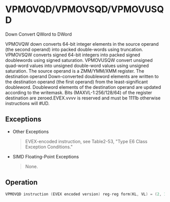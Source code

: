 # VPMOVQD/VPMOVSQD/VPMOVUSQD

Down Convert QWord to DWord

VPMOVQW down converts 64-bit integer elements in the source operand (the second operand) into packed double-words using truncation.
VPMOVSQW converts signed 64-bit integers into packed signed doublewords using signed saturation.
VPMOVUSQW convert unsigned quad-word values into unsigned double-word values using unsigned saturation.
The source operand is a ZMM/YMM/XMM register.
The destination operand Down-converted doubleword elements are written to the destination operand (the first operand) from the least-significant doubleword.
Doubleword elements of the destination operand are updated according to the writemask.
Bits (MAXVL-1:256/128/64) of the register destination are zeroed.EVEX.vvvv is reserved and must be 1111b otherwise instructions will #UD.

## Exceptions

- Other Exceptions
  > EVEX-encoded instruction, see Table2-53, "Type E6 Class Exception Conditions."
- SIMD Floating-Point Exceptions
  > None.

## Operation

```C
VPMOVQD instruction (EVEX encoded version) reg-reg form(KL, VL) = (2, 128), (4, 256), (8, 512)FOR j := 0 TO KL-1i := j * 32m := j * 64IF k1[j] OR *no writemask*THEN DEST[i+31:i] := TruncateQuadWordToDWord (SRC[m+63:m])ELSE *zeroing-masking*; zeroing-maskingDEST[i+31:i] := 0FIFI;ENDFORDEST[MAXVL-1:VL/2] := 0;VPMOVQD instruction (EVEX encoded version) memory form(KL, VL) = (2, 128), (4, 256), (8, 512)FOR j := 0 TO KL-1i := j * 32m := j * 64IF k1[j] OR *no writemask*THEN DEST[i+31:i] := TruncateQuadWordToDWord (SRC[m+63:m])ELSE *DEST[i+31:i] remains unchanged*; merging-maskingFI;ENDFORVPMOVSQD instruction (EVEX encoded version) reg-reg form(KL, VL) = (2, 128), (4, 256), (8, 512)FOR j := 0 TO KL-1i := j * 32m := j * 64IF k1[j] OR *no writemask*THEN DEST[i+31:i] := SaturateSignedQuadWordToDWord (SRC[m+63:m])ELSE IF *merging-masking*; merging-maskingTHEN *DEST[i+31:i] remains unchanged*ELSE *zeroing-masking*; zeroing-maskingDEST[i+31:i] := 0FIFI;VPMOVSQD instruction (EVEX encoded version) memory form(KL, VL) = (2, 128), (4, 256), (8, 512)FOR j := 0 TO KL-1i := j * 32m := j * 64IF k1[j] OR *no writemask*THEN DEST[i+31:i] := SaturateSignedQuadWordToDWord (SRC[m+63:m])ELSE *DEST[i+31:i] remains unchanged*; merging-maskingFI;ENDFORVPMOVUSQD instruction (EVEX encoded version) reg-reg form(KL, VL) = (2, 128), (4, 256), (8, 512)FOR j := 0 TO KL-1i := j * 32m := j * 64IF k1[j] OR *no writemask*THEN DEST[i+31:i] := SaturateUnsignedQuadWordToDWord (SRC[m+63:m])ELSE IF *merging-masking*; merging-maskingTHEN *DEST[i+31:i] remains unchanged*ELSE *zeroing-masking*; zeroing-maskingDEST[i+31:i] := 0FIFI;ENDFORDEST[MAXVL-1:VL/2] := 0;VPMOVUSQD instruction (EVEX encoded version) memory form(KL, VL) = (2, 128), (4, 256), (8, 512)FOR j := 0 TO KL-1i := j * 32m := j * 64IF k1[j] OR *no writemask*THEN DEST[i+31:i] := SaturateUnsignedQuadWordToDWord (SRC[m+63:m])ELSE *DEST[i+31:i] remains unchanged*; merging-maskingIntel C/C++ Compiler Intrinsic EquivalentsVPMOVQD __m256i _mm512_cvtepi64_epi32( __m512i a);VPMOVQD __m256i _mm512_mask_cvtepi64_epi32(__m256i s, __mmask8 k, __m512i a);VPMOVQD __m256i _mm512_maskz_cvtepi64_epi32( __mmask8 k, __m512i a);VPMOVQD void _mm512_mask_cvtepi64_storeu_epi32(void * d, __mmask8 k, __m512i a);VPMOVSQD __m256i _mm512_cvtsepi64_epi32( __m512i a);VPMOVSQD __m256i _mm512_mask_cvtsepi64_epi32(__m256i s, __mmask8 k, __m512i a);VPMOVSQD __m256i _mm512_maskz_cvtsepi64_epi32( __mmask8 k, __m512i a);VPMOVSQD void _mm512_mask_cvtsepi64_storeu_epi32(void * d, __mmask8 k, __m512i a);VPMOVUSQD __m256i _mm512_cvtusepi64_epi32( __m512i a);VPMOVUSQD __m256i _mm512_mask_cvtusepi64_epi32(__m256i s, __mmask8 k, __m512i a);VPMOVUSQD __m256i _mm512_maskz_cvtusepi64_epi32( __mmask8 k, __m512i a);VPMOVUSQD void _mm512_mask_cvtusepi64_storeu_epi32(void * d, __mmask8 k, __m512i a);VPMOVUSQD __m128i _mm256_cvtusepi64_epi32(__m256i a);VPMOVUSQD __m128i _mm256_mask_cvtusepi64_epi32(__m128i a, __mmask8 k, __m256i b);VPMOVUSQD __m128i _mm256_maskz_cvtusepi64_epi32( __mmask8 k, __m256i b);VPMOVUSQD void _mm256_mask_cvtusepi64_storeu_epi32(void * , __mmask8 k, __m256i b);VPMOVUSQD __m128i _mm_cvtusepi64_epi32(__m128i a);VPMOVUSQD __m128i _mm_mask_cvtusepi64_epi32(__m128i a, __mmask8 k, __m128i b);VPMOVUSQD __m128i _mm_maskz_cvtusepi64_epi32( __mmask8 k, __m128i b);VPMOVUSQD void _mm_mask_cvtusepi64_storeu_epi32(void * , __mmask8 k, __m128i b);VPMOVSQD __m128i _mm256_cvtsepi64_epi32(__m256i a);VPMOVSQD __m128i _mm256_mask_cvtsepi64_epi32(__m128i a, __mmask8 k, __m256i b);VPMOVSQD __m128i _mm256_maskz_cvtsepi64_epi32( __mmask8 k, __m256i b);VPMOVSQD void _mm256_mask_cvtsepi64_storeu_epi32(void * , __mmask8 k, __m256i b);VPMOVSQD __m128i _mm_cvtsepi64_epi32(__m128i a);VPMOVSQD __m128i _mm_mask_cvtsepi64_epi32(__m128i a, __mmask8 k, __m128i b);VPMOVSQD __m128i _mm_maskz_cvtsepi64_epi32( __mmask8 k, __m128i b);VPMOVSQD void _mm_mask_cvtsepi64_storeu_epi32(void * , __mmask8 k, __m128i b);VPMOVQD __m128i _mm256_cvtepi64_epi32(__m256i a);VPMOVQD __m128i _mm256_mask_cvtepi64_epi32(__m128i a, __mmask8 k, __m256i b);VPMOVQD __m128i _mm256_maskz_cvtepi64_epi32( __mmask8 k, __m256i b);VPMOVQD void _mm256_mask_cvtepi64_storeu_epi32(void * , __mmask8 k, __m256i b);VPMOVQD __m128i _mm_cvtepi64_epi32(__m128i a);VPMOVQD __m128i _mm_mask_cvtepi64_epi32(__m128i a, __mmask8 k, __m128i b);VPMOVQD __m128i _mm_maskz_cvtepi64_epi32( __mmask8 k, __m128i b);VPMOVQD void _mm_mask_cvtepi64_storeu_epi32(void * , __mmask8 k, __m128i b);
```

